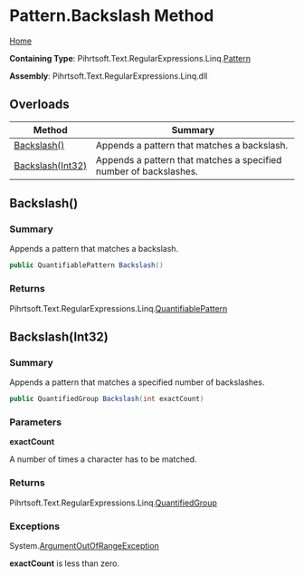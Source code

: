 # Pattern\.Backslash Method

[Home](../../../../../../README.md)

**Containing Type**: Pihrtsoft\.Text\.RegularExpressions\.Linq\.[Pattern](../README.md)

**Assembly**: Pihrtsoft\.Text\.RegularExpressions\.Linq\.dll

## Overloads

| Method | Summary |
| ------ | ------- |
| [Backslash()](#Pihrtsoft_Text_RegularExpressions_Linq_Pattern_Backslash) | Appends a pattern that matches a backslash\. |
| [Backslash(Int32)](#Pihrtsoft_Text_RegularExpressions_Linq_Pattern_Backslash_System_Int32_) | Appends a pattern that matches a specified number of backslashes\. |

## Backslash\(\) <a name="Pihrtsoft_Text_RegularExpressions_Linq_Pattern_Backslash"></a>

### Summary

Appends a pattern that matches a backslash\.

```csharp
public QuantifiablePattern Backslash()
```

### Returns

Pihrtsoft\.Text\.RegularExpressions\.Linq\.[QuantifiablePattern](../../QuantifiablePattern/README.md)

## Backslash\(Int32\) <a name="Pihrtsoft_Text_RegularExpressions_Linq_Pattern_Backslash_System_Int32_"></a>

### Summary

Appends a pattern that matches a specified number of backslashes\.

```csharp
public QuantifiedGroup Backslash(int exactCount)
```

### Parameters

**exactCount**

A number of times a character has to be matched\.

### Returns

Pihrtsoft\.Text\.RegularExpressions\.Linq\.[QuantifiedGroup](../../QuantifiedGroup/README.md)

### Exceptions

System\.[ArgumentOutOfRangeException](https://docs.microsoft.com/en-us/dotnet/api/system.argumentoutofrangeexception)

**exactCount** is less than zero\.

